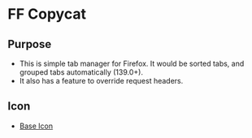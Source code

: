 # FF Copycat

## Purpose

- This is simple tab manager for Firefox. It would be sorted tabs, and grouped tabs automatically (139.0+).
- It also has a feature to override request headers.

## Icon

- [Base Icon](https://www.flaticon.com/free-icon/cat_2173478)

